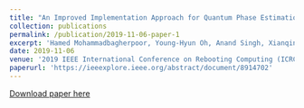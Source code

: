 ```yaml
---
title: "An Improved Implementation Approach for Quantum Phase Estimation on Quantum Computers"
collection: publications
permalink: /publication/2019-11-06-paper-1
excerpt: 'Hamed Mohammadbagherpoor, Young-Hyun Oh, Anand Singh, Xianqing Yu, Andy J. Rindos'
date: 2019-11-06
venue: '2019 IEEE International Conference on Rebooting Computing (ICRC)'
paperurl: 'https://ieeexplore.ieee.org/abstract/document/8914702'
---
```

 
[Download paper here](https://ieeexplore.ieee.org/abstract/document/8914702)
